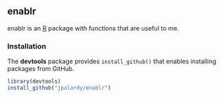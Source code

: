 
## enablr

enablr is an [R](https://www.r-project.org) package with functions that are useful to me.

### Installation

The **devtools** package provides `install_github()` that enables installing packages from GitHub.

```r
library(devtools)
install_github("jpalardy/enablr")
```

